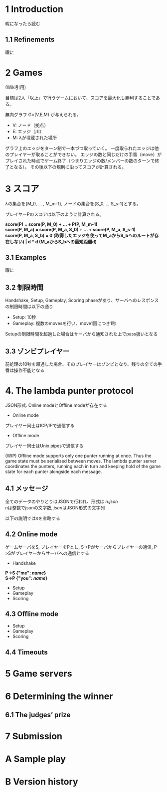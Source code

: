 # 1 Introduction

暇になったら読む

## 1.1 Refinements

暇に

# 2 Games

(Wiki引用)

目標は2人「以上」で行うゲームにおいて、スコアを最大化し勝利することである。

無向グラフ G=(V,E,M) が与えられる。

- V: ノード（拠点）
- E: エッジ（川）
- M: λが埋蔵された場所

グラフ上のエッジをターン制で一本づつ取っていく。
一度取られたエッジは他のプレイヤーが取ることができない。
エッジの数と同じだけの手番（move）がプレイされた時点でゲーム終了（つまりエッジの数/メンバーの数のターンで終了となる）。
その後以下の規則に沿ってスコアが計算される。

# 3 スコア

λの集合を{M_0, ... , M_m-1}, ノードの集合を{S_0, .., S_s-1}とする。

プレイヤーPのスコアは以下のように計算される。

**score(P) = score(P, M_0) + ... + P(P, M_m-1)**  
**score(P, M_a) = score(P, M_a, S_0) + ... + score(P, M_a, S_s-1)**  
**score(P, M_a, S_b) = 0 (取得したエッジを使ってM_aからS_bへのルートが存在しない) | d * d (M_aからS_bへの最短距離d)**

## 3.1 Examples

暇に

## 3.2 制限時間

Handshake, Setup, Gameplay, Scoring phaseがあり、サーバへのレスポンスの制限時間は以下の通り

* Setup: 10秒
* Gameplay: 複数のmovesを行い、move1回につき1秒

Setupの制限時間を超過した場合はサーバから通知された上でpass扱いとなる  

## 3.3 ゾンビプレイヤー

前処理の10秒を超過した場合、そのプレイヤーはゾンビとなり、残りの全ての手番は操作不能となる

# 4. The lambda punter protocol

JSON形式. Online modeとOffline modeが存在する

* Online mode

プレイヤー同士はICP/IPで通信する

* Offline mode

プレイヤー同士はUnix pipesで通信する

(WIP)
Offline mode supports only one punter running at once. Thus the game state must be serialised
between moves. The lambda punter server coordinates the punters, running each in turn and
keeping hold of the game state for each punter alongside each message.

## 4.1 メッセージ

全てのデータのやりとりはJSONで行われ、形式は *n:json*  
*n*は整数でjsonの文字数, *json*はJSON形式の文字列  

以下の説明では*n*を省略する

## 4.2 Online mode

ゲームサーバをS, プレイヤーをPとし, S->Pがサーバからプレイヤーの通信, P->Sがプレイヤーからサーバへの通信とする

* Handshake

**P->S {"me": *name*}**  
**S->P {"you": *name*}**

* Setup
* Gameplay
* Scoring

## 4.3 Offline mode

* Setup
* Gameplay
* Scoring

## 4.4 Timeouts

# 5 Game servers

# 6 Determining the winner

## 6.1 The judges’ prize

# 7 Submission

# A Sample play

# B Version history

